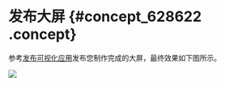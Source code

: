 # 发布大屏 {#concept_628622 .concept}

参考[发布可视化应用](../../../../intl.zh-CN/用户指南/管理可视化应用/发布可视化应用.md#)发布您制作完成的大屏，最终效果如下图所示。

![](images/9294_zh-CN.gif)

